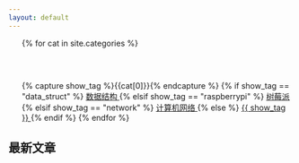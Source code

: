```yaml
---
layout: default
---
```


<body>
  <div class="index-wrapper">
    <div class="aside">
      <div class="info-card">
          <div align="left">
            <ul class="categories-list">
              {% for cat in site.categories %}
                 <h3>&nbsp;</h3>
                 {% capture show_tag %}{{cat[0]}}{% endcapture %}
                 {% if show_tag == "data_struct" %}
                    <a href="数据结构" class="title"> 数据结构 </a>
                 {% elsif show_tag == "raspberrypi" %}
                    <a href="树莓派" class="title"> 树莓派 </a>
                 {% elsif show_tag == "network" %}
                    <a href="计算机网络" class="title"> 计算机网络 </a>
                 {% else %}
                    <a href="{{ show_tag }}" class="title"> {{ show_tag }} </a>
                 {% endif %}
              {% endfor %}
            </ul>
          </div>
          <div>
          <h2>最新文章</h2>
          </div>
        </div>
      <div id="particles-js">
      </div>
    </div>
    <!-- 正文 -->
    <div>
    </div>
  </div>
</body>
